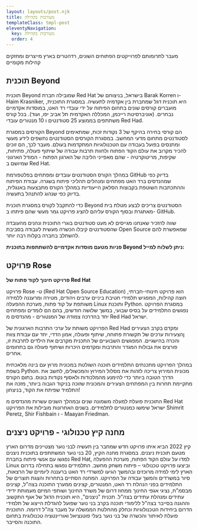 ```yaml
---
layout: layouts/post.njk
title: מעורבות בקהילה
templateClass: tmpl-post
eleventyNavigation:
  key: מעורבות בקהילה
  order: 4
---
```


מעבר לתרומותם לפרוייקטים הפתוחים השונים, רדהטרים בארץ מייצרים ומחזקים קהילות מקומיים

## תוכנית Beyond

תוכנית Beyond שמובילה חברת Red Hat בישראל, בניצוחם של Barak Korren ו- Haim Krasniker, היא תוכנית דגל שמחברת בין אקדמיה לתעשיה. במסגרת התוכנית, מועברים קורסים שונים בתחום הפיתוח על ידי עובדי רד האט,  במוסדות אקדמיים נבחרים. (אוניברסיטת רייכמן, המכללה האקדמית תל אביב יפו, ועוד). בכל קורס משתתפים בממוצע 25 סטודנטים ו 10 מנטורים עובדי Red Had.

הקורסים במסגרת Beyond הם קורסי בחירה בהיקף של 3 נקודות זכות, שמתאימים לסטודנטים מתחום מדעי המחשב. במסגרת הקורסים הסטודנטים נחשפים לידע מעשי ומתנסים בפועל בעבודה עם הטכנולוגיות המתקדמות בעולם. מעבר לכך, הם זוכים להכיר מקרוב את עולם הקוד הפתוח ולחוות תרבות עבודה של שיתוף פעולה, פתיחות, שקיפות, מריטוקרטיה - שהם מאפייני הליבה של הארגון הפתוח - המודל הארגוני  שמיושם ב Red Hat.


במהלך הקורס הסטודנטים עובדים ומפתחים בפלטפורמת GitHub בדיוק כפי שמהנדסים ברד האט מפתחים ומנהלים תהליכי פיתוח בשגרה. עבודת הפיתוח וההתכתבות השוטפת בקבוצות הסלאק הייעודיות במהלך הקורס מתבצעות באנגלית, בדיוק כפי שנהוג להתנהל בתעשיה.

כדי להתקבל לקורס במסגרת תוכנית Beyond הסטודנטים צריכים לבצע מטלת בית מאתגרת ובסוף הקורס עליהם להציג פרויקט גמר מעשי שהם פיתחו ב- GitHub. 

שווה להזכיר שאנחנו מגייסים לא מעט סטודנטים בוגרי התוכנית ונהנים מהעובדה שהסטודנטים קיבלו הכשרה מעשית לעבודה בסביבת Open Source שמאפשרת להם להשתלב בחברה בקלות רבה יותר.

**פניות מטעם מוסדות אקדמיים להשתתפות בתוכנית Beyond ניתן לשלוח למייל:**

## פרויקט Rose

**פרויקט חינוך לקוד פתוח של Red Hat**   

פרויקט Rose -ט (Red Hat Open Source Education) הוא פרויקט חינוחי-חברתי, חוצה קהילות, המפגיש תלמידי חטיבת ביניים ערבים ויהודים, מטירה ומרעננה ללמידה משותפת על קוד פתוח, מערכת ההפעלה Linux ותוכנת Python. במסגרת הפרויקט נפגשים התלמידים על בסיס שבועי, במשך שלושה חודשים, בהם הם לומדים ומפתחים יחד בהדרכה צמודה של המנטורים -  מהנדסים מ Red Had ישראל.

הפרויקט משותת על ערכי התרבות הארגונית של Red Had ומקדם בקרב הצעירים ןהצעירות ערכים של תקשורת פתוחה, שיתוף ופעולה, אמון הדדי, יחד עם עבודת צוות והכרה בהישגיים. המפגשים השבועיים של התכנית מקרבים את הילדים לתרבות זו, פורצים את גבולות המגדר והתרבות ומקדמים היכרות ושיתוף פעולה גם בתחומים אחרים.

במהלך הפרויקט מתכנתים התלמידים תוכנה השולטת במכונית מרוץ עם בינה מלאכתית בשפת Python. מכונית המירוץ צריכה לזהות את מסלול המירוץ והמכשולים, לחשב את הדרך הטובה ביותר כדי להימנע מהמלכודות ולאסוף נקודות בונוס. בתום הקורס מתקיימת תחרות בין המפתחים הצעירים והמכונית שזוכה בניקוד הגבוה ביותר, מזכה את התלמיד שפיתח את הקוד, בניצחון!

התוכנית פועלת למעלה משמונה שנים ובמהלך השנים עשרות מהנדסים מ Red Hat ישראל שימשו כמנטורים לתלמידים. בשנים האחרונות מובילות את הפרויקט Shimrit Peretz, Shir Fishbain ו - Maayan Friedman.

## מחנה קיץ טכנולוגי - פרויקט ניצנים

קיץ 2022 הביא איתו פרויקט חדש שמחבר בין תעשיה לבני נוער מצטיינים מדרום הארץ מטעם תוכנית ניצנים. 
במסגרת מחנה הקיץ, 20 בני נוער המשתתפים בתוכנית ניצנים נפגשו עם אנשי פיתוח בחברת Red Hat, למדו על עולם הקוד הפתוח, מערכת ההפעלה Linux וביצעו פרויקט טכנולוגי – פיתוח משחק מחשב. 
התלמידים נפגשו בתחילה בדרום הארץ לימי למידה מרוכזים ובהמשך הגיעו למשרדי רד האט ברעננה ליומיים של הרצאות, סיור במשרדים והמשך עבודה על הפרויקט. המחנה הסתיים בתחרות והצגת תוצרים של התלמידים בפני הנהלת רד האט, המנטורים, קצינים ממערך התוכנה בצה"ל, קצינים מבסמ"ח, נציגי אגפי החינוך ממחוז דרום של משרד החינוך ושותפי המיזם מעמותת ידידי עתידים ומנהלת עתידים בצה"ל. 
תכנית "ניצנים", היא תוכנית הדגל של אגף התקשוב וההגנה בסייבר בצה"ל ללימודי תוכנה בקרב בני נוער שפועל להגדלת הייצוג של תלמידי הדרום ביחידות הטכנולוגיות וכחלק מהחלטת הממשלה על מעבר צה"ל דרומה. התוכנית פועלת לאיתור והכשרה של בני נוער בעלי פוטנציאל ואוריינטציה טכנולוגית בתחום התוכנה והסייבר. 

